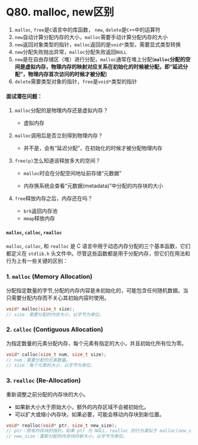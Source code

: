 # Q80. malloc, new区别

1.  `malloc`, `free`是`C`语言中的库函数， `new`, `delete`是`C++`中的运算符
2. `new`自动计算分配内存的大小，`malloc`需要手动计算分配内存的大小
3. `new`返回对象类型的指针，`malloc`返回的是`void*`类型，需要显式类型转换
4. `new`分配失败抛出异常，`malloc`分配失败返回`NULL`
5. `new`是在自由存储区（堆）进行分配，`malloc`通常在堆上分配(**`malloc`分配的空间是虚拟内存，物理内存的映射对应关系在初始化的时候被分配，即“延迟分配”，物理内存首次访问的时候才被分配**)
6. `delete`需要类型对象的指针，`free`是`void*`类型的指针



#### 面试潜在问题：

1. `malloc`分配的是物理内存还是虚拟内存？

   + 虚拟内存

2. `malloc`调用后是否立刻得到物理内存？

   + 并不是，会有“延迟分配”，在初始化的时候才被分配物理内存

3. `free(p)`怎么知道该释放多大的空间？

   + `malloc`时会在分配空间地址前存储“元数据”

   + 内存换系统会查看“元数据(metadata)”中分配的内存块的大小

4. `free`释放内存之后，内存还在吗？

   + `brk`返回内存池
   + `mmap`释放内存

#### `malloc`, `calloc`, `realloc`

`malloc`, `calloc`, 和 `realloc` 是 C 语言中用于动态内存分配的三个基本函数，它们都定义在 `stdlib.h` 头文件中。尽管这些函数都是用于分配内存，但它们在用法和行为上有一些关键的区别：

### 1. `malloc` (Memory Allocation)

分配指定数量的字节,分配的内存内容是未初始化的，可能包含任何随机数据。当只需要分配内存而不关心其初始内容时使用。

```c
void* malloc(size_t size);
// size：需要分配的内存大小，以字节为单位。
```



### 2. `calloc` (Contiguous Allocation)

为指定数量的元素分配内存，每个元素有指定的大小，并且初始化所有位为零。

```c
void* calloc(size_t num, size_t size);
// num：需要分配的元素数量。
// size：每个元素的大小，以字节为单位。
```



### 3. `realloc` (Re-Allocation)

重新调整之前分配的内存块的大小。

- 如果新大小大于原始大小，额外的内存区域不会被初始化。
- 可以扩大或缩小内存块，如果必要，可能会移动内存块到新位置。

```c
void* realloc(void* ptr, size_t new_size);
// ptr：原有内存块的指针。如果 ptr 为 NULL，realloc 的行为类似于 malloc(new_size)。
// new_size：重新分配的内存块的新大小，以字节为单位。
```



